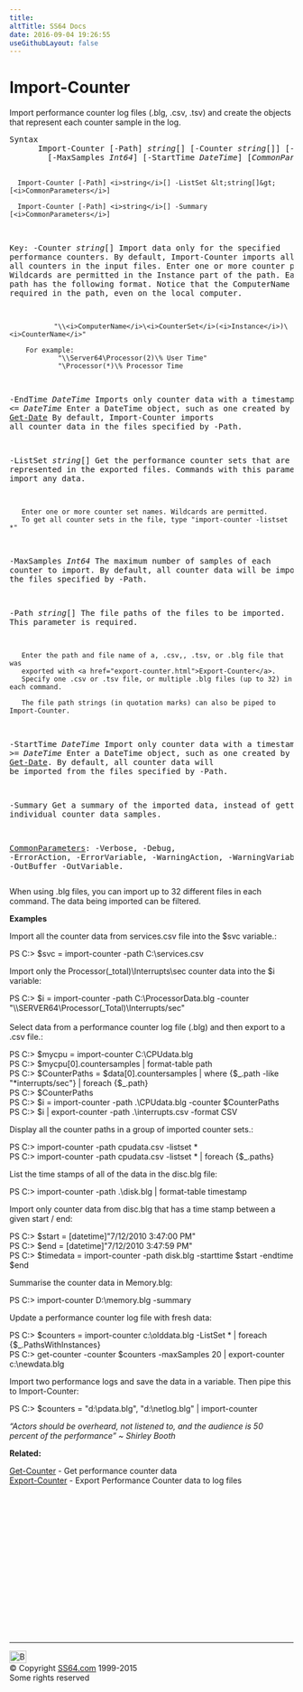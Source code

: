 ```yaml
---
title:
altTitle: SS64 Docs
date: 2016-09-04 19:26:55
useGithubLayout: false
---
```

<!-- #BeginLibraryItem "/Library/head_ps.lbi" --><!-- #EndLibraryItem --><h1>Import-Counter</h1> 
<p>Import performance counter log files (.blg, .csv, .tsv) and create the objects that represent each counter sample in the log.</p>
<pre>Syntax
      Import-Counter [-Path] <i>string</i>[] [-Counter <i>string</i>[]] [-EndTime <i>DateTime</i>]
        [-MaxSamples <i>Int64</i>] [-StartTime <i>DateTime</i>] [<i>CommonParameters</i>]

      Import-Counter [-Path] <i>string</i>[] -ListSet &lt;string[]&gt; [<i>CommonParameters</i>]

      Import-Counter [-Path] <i>string</i>[] -Summary [<i>CommonParameters</i>]

Key:
   -Counter <i>string</i>[]
       Import data only for the specified performance counters.
       By default, Import-Counter imports all data from all counters in the input files.
       Enter one or more counter paths. Wildcards are permitted in the Instance part of
       the path. 
       Each counter path has the following format. Notice that the ComputerName value is
       required in the path, even on the local computer.

               "\\<i>ComputerName</i>\<i>CounterSet</i>(<i>Instance</i>)\<i>CounterName</i>"

        For example: 
                "\\Server64\Processor(2)\% User Time"
                "\Processor(*)\% Processor Time

   -EndTime <i>DateTime</i>
       Imports only counter data with a timestamp &lt;= <i>DateTime</i>
       Enter a DateTime object, such as one created by <a href="get-date.html">Get-Date</a>
       By default, Import-Counter imports all counter data in the files specified by -Path.

   -ListSet <i>string</i>[]
       Get the performance counter sets that are represented in the exported files.
       Commands with this parameter do not import any data.

       Enter one or more counter set names. Wildcards are permitted.
       To get all counter sets in the file, type "import-counter -listset *"

   -MaxSamples <i>Int64</i>
       The maximum number of samples of each counter to import.
       By default, all counter data will be imported from the files specified by -Path.

   -Path <i>string</i>[]
       The file paths of the files to be imported. This parameter is required. 

       Enter the path and file name of a, .csv,, .tsv, or .blg file that was
       exported with <a href="export-counter.html">Export-Counter</a>.
       Specify one .csv or .tsv file, or multiple .blg files (up to 32) in each command.

       The file path strings (in quotation marks) can also be piped to Import-Counter.

   -StartTime <i>DateTime</i>
       Import only counter data with a timestamp &gt;= <i>DateTime</i>
       Enter a DateTime object, such as one created by <a href="get-date.html">Get-Date</a>. 
       By default, all counter data will be imported from the files specified by -Path.

   -Summary
       Get a summary of the imported data, instead of getting individual counter data samples.

   <a href="common.html">CommonParameters</a>:
       -Verbose, -Debug, -ErrorAction, -ErrorVariable, -WarningAction, -WarningVariable,
       -OutBuffer -OutVariable.</pre>
<p>
  When using .blg files, you can import up to 32 different files in 
each command. The data being imported can be filtered.</p>
<p><b>Examples</b></p>
<p>Import all  the counter data from services.csv file into the $svc variable.:</p>
<p class="code">PS C:&gt; $svc = import-counter -path C:\services.csv</p>
<p>Import  only the <span class="code">Processor(_total)\Interrupts\sec</span> counter data  into the $i variable:</p>
<p><span class="code">PS C:&gt; $i = import-counter -path C:\ProcessorData.blg -counter "\\SERVER64\Processor(_Total)\Interrupts/sec"</span><br>
  <br>
Select data from a performance counter log file (.blg) and then export to a .csv file.:</p>
<p class="code">PS C:&gt; $mycpu = import-counter C:\CPUdata.blg<br>
PS C:&gt; $mycpu[0].countersamples | format-table path<br>
PS C:&gt; $CounterPaths = $data[0].countersamples | where {$_.path -like "*interrupts/sec"} | foreach {$_.path}<br>
PS C:&gt; $CounterPaths<br>
PS C:&gt; $i = import-counter -path .\CPUdata.blg -counter $CounterPaths<br>
PS C:&gt; $i | export-counter -path .\interrupts.csv -format CSV</p>
<p>Display all the counter paths in a group of imported counter sets.:</p>
<p class="code">PS C:&gt; import-counter -path cpudata.csv -listset *<br>
PS C:&gt; import-counter -path cpudata.csv -listset * | foreach {$_.paths}</p>
<p>List the time stamps of all of the data in the <span class="code">disc.blg</span> file:</p>
<p class="code">PS C:&gt; import-counter -path .\disk.blg | format-table timestamp</p>
<p>Import only counter data from <span class="code">disc.blg</span> that has a time stamp between a given start / end:</p>
<p class="code">PS C:&gt; $start = [datetime]"7/12/2010 3:47:00 PM"<br>
PS C:&gt; $end = [datetime]"7/12/2010 3:47:59 PM"<br>
PS C:&gt; $timedata = import-counter -path disk.blg -starttime $start -endtime $end</p>
<p>Summarise the counter data in Memory.blg:</p>
<p class="code">PS C:&gt; import-counter D:\memory.blg -summary</p>
<p>Update a performance counter log file with fresh data:</p>
<p class="code">PS C:&gt; $counters = import-counter c:\olddata.blg -ListSet * | foreach {$_.PathsWithInstances}<br>
PS C:&gt; get-counter -counter $counters -maxSamples 20 | export-counter c:\newdata.blg</p>
<p>Import two performance logs and save the data in a variable. Then pipe this to Import-Counter:</p>
<p class="code">PS C:&gt; $counters = "d:\pdata.blg", "d:\netlog.blg" | import-counter</p>
<p class="quote"><i>“Actors should be overheard, not listened to, and the audience is 50 percent of the performance” ~ Shirley Booth</i></p>
<p><b>Related:</b></p>
<p>  <a href="get-counter.html">Get-Counter</a>             - Get performance counter data<br>
<a href="export-counter.html">Export-Counter</a> - Export Performance Counter data to log files</p><!-- #BeginLibraryItem "/Library/foot_ps.lbi" --><p><script async="" src="//pagead2.googlesyndication.com/pagead/js/adsbygoogle.js"></script>
<!-- PowerShell300 -->
<ins class="adsbygoogle" style="display:inline-block;width:300px;height:250px" data-ad-client="ca-pub-6140977852749469" data-ad-slot="6253539900"></ins>
<script>
(adsbygoogle = window.adsbygoogle || []).push({});
</script></p>
<hr>
<div id="bl" class="footer"><a href="#"><img src="../images/top.png" width="30" height="22" alt="Back to the Top"></a></div>
<div id="br" class="footer, tagline">© Copyright <a href="http://ss64.com/">SS64.com</a> 1999-2015<br>
Some rights reserved</div><!-- #EndLibraryItem -->

